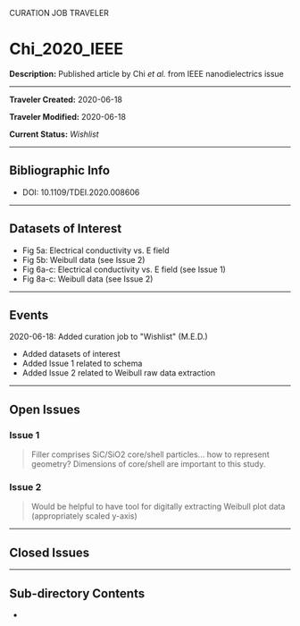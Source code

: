 CURATION JOB TRAVELER

# Chi_2020_IEEE

**Description:** Published article by Chi *et al.* from IEEE nanodielectrics issue

---

**Traveler Created:** 2020-06-18

**Traveler Modified:** 2020-06-18

**Current Status:** *Wishlist*

---

## Bibliographic Info

* DOI: 10.1109/TDEI.2020.008606

---

## Datasets of Interest

* Fig 5a: Electrical conductivity vs. E field
* Fig 5b: Weibull data (see Issue 2)
* Fig 6a-c: Electrical conductivity vs. E field (see Issue 1)
* Fig 8a-c: Weibull data (see Issue 2)


---

## Events

2020-06-18: Added curation job to "Wishlist" (M.E.D.)
* Added datasets of interest
* Added Issue 1 related to schema
* Added Issue 2 related to Weibull raw data extraction


---

## Open Issues

### Issue 1

> Filler comprises SiC/SiO2 core/shell particles... how to represent geometry? Dimensions of core/shell are important to this study.

### Issue 2

> Would be helpful to have tool for digitally extracting Weibull plot data (appropriately scaled y-axis)


---

## Closed Issues



---

## Sub-directory Contents

* 
